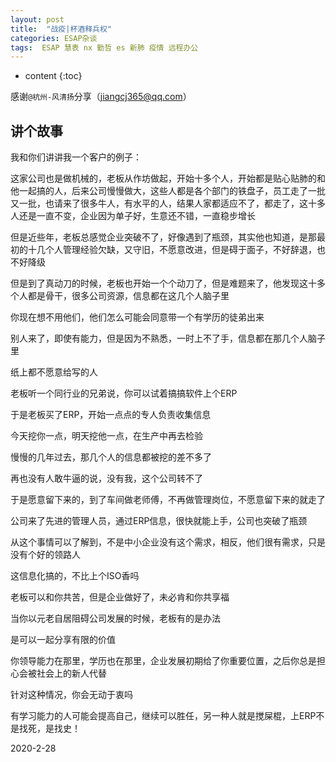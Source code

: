 ```yaml
---
layout: post
title:  "战疫|杯酒释兵权"
categories: ESAP杂谈
tags:  ESAP 慧表 nx 勤哲 es 新肺 疫情 远程办公
---
```


* content
{:toc}

感谢`@杭州-风清扬`分享（jiangcj365@qq.com）

## 讲个故事

我和你们讲讲我一个客户的例子：

这家公司也是做机械的，老板从作坊做起，开始十多个人，开始都是贴心贴肺的和他一起搞的人，后来公司慢慢做大，这些人都是各个部门的铁盘子，员工走了一批又一批，也请来了很多牛人，有水平的人，结果人家都适应不了，都走了，这十多人还是一直不变，企业因为单子好，生意还不错，一直稳步增长

但是近些年，老板总感觉企业突破不了，好像遇到了瓶颈，其实他也知道，是那最初的十几个人管理经验欠缺，又守旧，不愿意改进，但是碍于面子，不好辞退，也不好降级

但是到了真动刀的时候，老板也开始一个个动刀了，但是难题来了，他发现这十多个人都是骨干，很多公司资源，信息都在这几个人脑子里

你现在想不用他们，他们怎么可能会同意带一个有学历的徒弟出来

别人来了，即使有能力，但是因为不熟悉，一时上不了手，信息都在那几个人脑子里

纸上都不愿意给写的人

老板听一个同行业的兄弟说，你可以试着搞搞软件上个ERP

于是老板买了ERP，开始一点点的专人负责收集信息

今天挖你一点，明天挖他一点，在生产中再去检验

慢慢的几年过去，那几个人的信息都被挖的差不多了

再也没有人敢牛逼的说，没有我，这个公司转不了

于是愿意留下来的，到了车间做老师傅，不再做管理岗位，不愿意留下来的就走了

公司来了先进的管理人员，通过ERP信息，很快就能上手，公司也突破了瓶颈

从这个事情可以了解到，不是中小企业没有这个需求，相反，他们很有需求，只是没有个好的领路人

这信息化搞的，不比上个ISO香吗

老板可以和你共苦，但是企业做好了，未必肯和你共享福

当你以元老自居阻碍公司发展的时候，老板有的是办法

是可以一起分享有限的价值

你领导能力在那里，学历也在那里，企业发展初期给了你重要位置，之后你总是担心会被社会上的新人代替

针对这种情况，你会无动于衷吗

有学习能力的人可能会提高自己，继续可以胜任，另一种人就是搅屎棍，上ERP不是找死，是找史！

2020-2-28